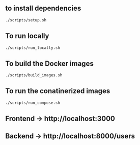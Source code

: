 ## to install dependencies

```bash
./scripts/setup.sh
```

## To run locally

```bash
./scripts/run_locally.sh
```

## To build the Docker images

```bash
./scripts/build_images.sh
```

## To run the conatinerized images

```bash
./scripts/run_compose.sh
```

## Frontend → http://localhost:3000

## Backend → http://localhost:8000/users
